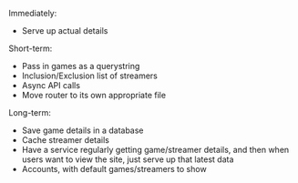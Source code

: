 Immediately:
* Serve up actual details

Short-term:
* Pass in games as a querystring
* Inclusion/Exclusion list of streamers
* Async API calls
* Move router to its own appropriate file

Long-term:
* Save game details in a database
* Cache streamer details
* Have a service regularly getting game/streamer details, and then when users want to view the site, just serve up that latest data
* Accounts, with default games/streamers to show
